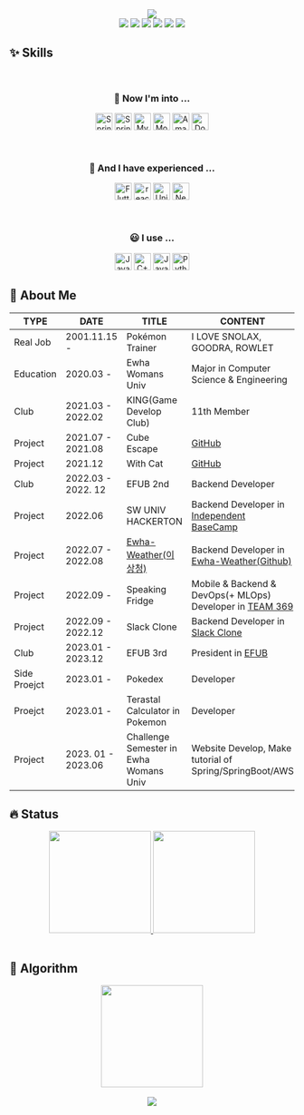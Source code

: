 <div align = center>
<img src="https://capsule-render.vercel.app/api?type=Waving&color=1A4D2E&height=300&section=header&text=Sunny%20Lee's%20Github&fontColor=FAF3E3&fontSize=50&fontAlignY=40" />
</div>

<div align = center>
 <img src = "https://user-images.githubusercontent.com/80109963/222221155-a7584a68-cfe8-4a85-9dd8-4027ab152f45.png" / >
 <img src = "https://user-images.githubusercontent.com/80109963/222220670-4547bc25-f0f9-4578-a75e-103bd606ec1c.png" / >
 <img src = "https://user-images.githubusercontent.com/80109963/222222083-29ed1d57-32e0-461e-9314-87a255d37301.png" / >
 <img src = "https://user-images.githubusercontent.com/80109963/222222912-a48a15c0-ec2b-4e36-8d2c-bb21d99af0f8.png" / >
 <img src = "https://user-images.githubusercontent.com/80109963/222219942-34cfa8cd-0142-415f-acc9-87c312f277f1.png" / >
 <img src = "https://user-images.githubusercontent.com/80109963/222222538-50fb2a4d-c149-48b0-8e15-869c9f562f4f.png" / >
</div>

## ✨ Skills
&nbsp;
<div align = center>
  <h3>🧐 Now I'm into ... </h3>
  <img height="30em" alt="Spring" src ="https://img.shields.io/badge/Spring-6DB33F.svg?&style=for-the-badge&logo=Spring&logoColor=white"/> 
  <img height="30em"alt="Spring Boot" src ="https://img.shields.io/badge/Spring Boot-6DB33F.svg?&style=for-the-badge&logo=Spring Boot&logoColor=white"/> 
  <img height="30em" alt="MySQL" src ="https://img.shields.io/badge/MySQL-4479A1.svg?&style=for-the-badge&logo=MySQL&logoColor=white"/> 
  <img height="30em" alt="MongoDB" src ="https://img.shields.io/badge/MongoDB-47A248.svg?&style=for-the-badge&logo=MongoDB&logoColor=white"/>
  <img height="30em" alt="Amazon AWS" src ="https://img.shields.io/badge/AWS-232F3E.svg?&style=for-the-badge&logo=Amazon AWS&logoColor=white"/>
  <img height="30em" alt="Docker" src ="https://img.shields.io/badge/Docker-2496ED.svg?&style=for-the-badge&logo=Docker&logoColor=white"/>
</div>
  
&nbsp;
<div align = center>
  <h3>🫠 And I have experienced ... </h3>
  <img height="30em" alt="Flutter" src ="https://img.shields.io/badge/Dart&Flutter-02569B.svg?&style=for-the-badge&logo=Flutter&logoColor=white"/> 
  <img height="30em" alt="react.js" src ="https://img.shields.io/badge/react-61DAFB.svg?&style=for-the-badge&logo=React&logoColor=white"/>
  <img height="30em" alt="Unity" src ="https://img.shields.io/badge/Unity-239120.svg?&style=for-the-badge&logo=Unity&logoColor=white"/> 
  <img height="30em" alt="NestJS" src ="https://img.shields.io/badge/NestJS-E0234E.svg?&style=for-the-badge&logo=NestJS&logoColor=white"/> 
</div>

&nbsp;
<div align = center>
  <h3>😃 I use ... </h3>
  <img height="30em" alt="Java" src ="https://img.shields.io/badge/Java-A7752F.svg?&style=for-the-badge"/> 
  <img height="30em" alt="C++" src ="https://img.shields.io/badge/C++-E1587E.svg?&style=for-the-badge"/> 
  <img height="30em" alt="JavaScript" src ="https://img.shields.io/badge/JavaScript-EDE170.svg?&style=for-the-badge"/> 
  <img height="30em" alt="Python" src ="https://img.shields.io/badge/Python-3776AB.svg?&style=for-the-badge"/> 
  
</div>

## 💎 About Me

| TYPE | DATE | TITLE | CONTENT |
| ------- | ------- | ------- | -------|
| Real Job | 2001.11.15 - | Pokémon Trainer | I LOVE SNOLAX, GOODRA, ROWLET
| Education | 2020.03 - | Ewha Womans Univ | Major in Computer Science & Engineering
| Club | 2021.03 - 2022.02 | KING(Game Develop Club) | 11th Member
| Project | 2021.07 - 2021.08 | Cube Escape | [GitHub](https://github.com/Cube-escape/CubeEscape)
| Project | 2021.12 | With Cat | [GitHub](https://github.com/sunnyineverywhere/MaKingJAM_With-Cat)
| Club | 2022.03 - 2022. 12 | EFUB 2nd | Backend Developer
| Project | 2022.06 | SW UNIV HACKERTON | Backend Developer in [Independent BaseCamp](https://github.com/independent-base/dok-rip-gi-ji)
| Project | 2022.07 - 2022.08 | [Ewha-Weather(이상청)](https://site.ewhaweather.com) | Backend Developer in [Ewha-Weather(Github)](https://github.com/EFUB-TEAM4/backend_e-weather)
| Project | 2022.09 - | Speaking Fridge | Mobile & Backend & DevOps(+ MLOps) Developer in [TEAM 369](https://github.com/CAPSTONE369)
| Project | 2022.09 - 2022.12 | Slack Clone | Backend Developer in [Slack Clone](https://github.com/letUShome/SLACK)
| Club | 2023.01 - 2023.12| EFUB 3rd | President in [EFUB](https://github.com/EFUB)
| Side Proejct | 2023.01 - | Pokedex | Developer
| Proejct | 2023.01 - | Terastal Calculator in Pokemon  | Developer
| Project | 2023. 01 - 2023.06 | Challenge Semester in Ewha Womans Univ | Website Develop, Make tutorial of Spring/SpringBoot/AWS


  
## 🔥 Status
<div align = center>
<a href="https://github.com/sunnyineverywhere">
  <img height="180em" src="https://github-readme-stats-git-masterrstaa-rickstaa.vercel.app/api?username=sunnyineverywhere&theme=swift&show_icons=true" />
  <img height="180em" src="https://github-readme-stats-git-masterrstaa-rickstaa.vercel.app/api/top-langs/?username=sunnyineverywhere&theme=swift&layout=compact" />
</a>
</div>

<br />

## 🐌 Algorithm
<div align = center>
  <img height="180em" src= "http://mazassumnida.wtf/api/v2/generate_badge?boj=sunnyleewin"/>
</div>
  
<br />

<div align = center>
<a href="https://hits.seeyoufarm.com"><img src="https://hits.seeyoufarm.com/api/count/incr/badge.svg?url=https%3A%2F%2Fgithub.com%2Fsunnyineverywhere&count_bg=%2379C83D&title_bg=%23555555&icon=&icon_color=%23E7E7E7&title=hits&edge_flat=false"/></a>
</div>
